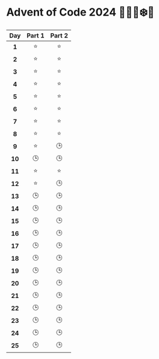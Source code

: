# Advent of Code 2024 🎄️🎅🏻❄️🦌

| Day    | Part 1  | Part 2  |
| :----: | :-----: | :-----: |
| **1**  | ⭐      | ⭐     |
| **2**  | ⭐      | ⭐     |
| **3**  | ⭐      | ⭐     |
| **4**  | ⭐      | ⭐     |
| **5**  | ⭐      | ⭐     |
| **6**  | ⭐      | ⭐     |
| **7**  | ⭐      | ⭐     |
| **8**  | ⭐      | ⭐     |
| **9**  | ⭐      | 🕒     |
| **10** | 🕒      | 🕒     |
| **11** | ⭐      | ⭐     |
| **12** | ⭐      | 🕒     |
| **13** | 🕒      | 🕒     |
| **14** | 🕒      | 🕒     |
| **15** | 🕒      | 🕒     |
| **16** | 🕒      | 🕒     |
| **17** | 🕒      | 🕒     |
| **18** | 🕒      | 🕒     |
| **19** | 🕒      | 🕒     |
| **20** | 🕒      | 🕒     |
| **21** | 🕒      | 🕒     |
| **22** | 🕒      | 🕒     |
| **23** | 🕒      | 🕒     |
| **24** | 🕒      | 🕒     |
| **25** | 🕒      | 🕒     |
